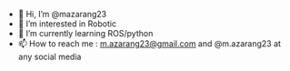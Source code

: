 - 👋 Hi, I’m @mazarang23
- 👀 I’m interested in Robotic
- 🌱 I’m currently learning ROS/python
- 📫 How to reach me : m.azarang23@gmail.com and @m.azarang23 at any social media

<!---
mazarang23/mazarang23 is a ✨ special ✨ repository because its `README.md` (this file) appears on your GitHub profile.
You can click the Preview link to take a look at your changes.
--->
